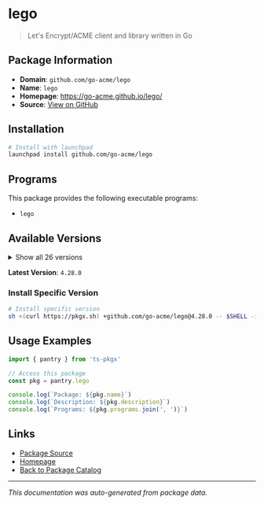 # lego

> Let's Encrypt/ACME client and library written in Go

## Package Information

- **Domain**: `github.com/go-acme/lego`
- **Name**: `lego`
- **Homepage**: https://go-acme.github.io/lego/
- **Source**: [View on GitHub](https://github.com/pkgxdev/pantry/tree/main/projects/github.com/go-acme/lego/package.yml)

## Installation

```bash
# Install with launchpad
launchpad install github.com/go-acme/lego
```

## Programs

This package provides the following executable programs:

- `lego`

## Available Versions

<details>
<summary>Show all 26 versions</summary>

- `4.28.0`, `4.27.0`, `4.26.0`, `4.25.2`, `4.25.1`
- `4.25.0`, `4.24.0`, `4.23.1`, `4.23.0`, `4.22.2`
- `4.22.1`, `4.22.0`, `4.21.0`, `4.20.4`, `4.20.3`
- `4.20.2`, `4.19.2`, `4.19.1`, `4.19.0`, `4.18.0`
- `4.17.4`, `4.17.3`, `4.16.1`, `4.16.0`, `4.15.0`
- `4.14.2`

</details>

**Latest Version**: `4.28.0`

### Install Specific Version

```bash
# Install specific version
sh <(curl https://pkgx.sh) +github.com/go-acme/lego@4.28.0 -- $SHELL -i
```

## Usage Examples

```typescript
import { pantry } from 'ts-pkgx'

// Access this package
const pkg = pantry.lego

console.log(`Package: ${pkg.name}`)
console.log(`Description: ${pkg.description}`)
console.log(`Programs: ${pkg.programs.join(', ')}`)
```

## Links

- [Package Source](https://github.com/pkgxdev/pantry/tree/main/projects/github.com/go-acme/lego/package.yml)
- [Homepage](https://go-acme.github.io/lego/)
- [Back to Package Catalog](../../../package-catalog.md)

---

*This documentation was auto-generated from package data.*
